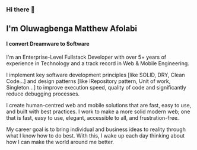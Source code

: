 ### Hi there 👋

## I'm Oluwagbenga Matthew Afolabi
#### I convert Dreamware to Software


I'm an Enterprise-Level Fullstack Developer with over 5+ years of experience in Technology and a track record in Web & Mobile Engineering.

I implement key software development principles [like SOLID, DRY, Clean Code...] and design patterns [like IRepository pattern, Unit of work, Singleton...] to improve execution speed, quality of code and significantly reduce debugging processes.

I create human-centred web and mobile solutions that are fast, easy to use, and built with best practices. I work to make a more solid modern web; one that is fast, easy to use, elegant, accessible to all, and frustration-free.

My career goal is to bring individual and business ideas to reality through what I know how to do best. With this, I wake up each day thinking about how I can make the world around me better.
